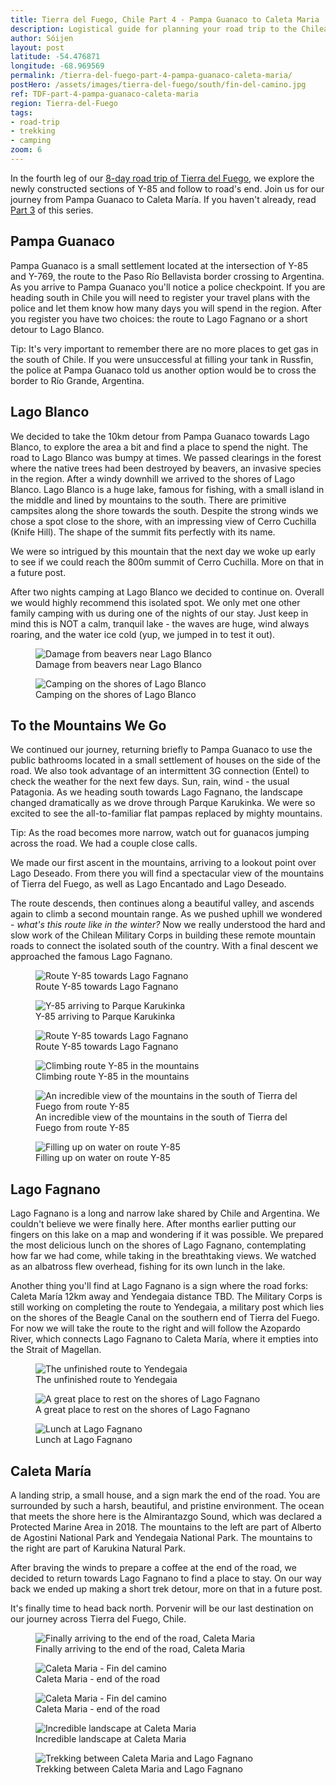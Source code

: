 ```yaml
---
title: Tierra del Fuego, Chile Part 4 - Pampa Guanaco to Caleta Maria
description: Logistical guide for planning your road trip to the Chilean side of Tierra del Fuego. Details of the route between Pampa Guanaco and Caleta Maria via Lago Fagnano.
author: Sóijen
layout: post
latitude: -54.476871
longitude: -68.969569
permalink: /tierra-del-fuego-part-4-pampa-guanaco-caleta-maria/
postHero: /assets/images/tierra-del-fuego/south/fin-del-camino.jpg
ref: TDF-part-4-pampa-guanaco-caleta-maria
region: Tierra-del-Fuego
tags:
- road-trip
- trekking
- camping
zoom: 6
---
```

In the fourth leg of our <a href="/tierra-del-fuego-van-overview/">8-day road trip of Tierra del Fuego</a>, we explore the newly constructed sections of Y-85 and follow to road's end. Join us for our journey from Pampa Guanaco to Caleta María. If you haven't already, read <a href="/TDF-part-3-cameron-pampa-guanaco/">Part 3</a> of this series.

<h2>Pampa Guanaco</h2>
Pampa Guanaco is a small settlement located at the intersection of Y-85 and Y-769, the route to the Paso Río Bellavista border crossing to Argentina. As you arrive to Pampa Guanaco you'll notice a police checkpoint. If you are heading south in Chile you will need to register your travel plans with the police and let them know how many days you will spend in the region. After you register you have two choices: the route to Lago Fagnano or a short detour to Lago Blanco.

<i class="fa fa-info-circle" style="color:#FFB300"></i> Tip: It's very important to remember there are no more places to get gas in the south of Chile. If you were unsuccessful at filling your tank in Russfin, the police at Pampa Guanaco told us another option would be to cross the border to Río Grande, Argentina.

<h2>Lago Blanco</h2>
We decided to take the 10km detour from Pampa Guanaco towards Lago Blanco, to explore the area a bit and find a place to spend the night. The road to Lago Blanco was bumpy at times. We passed clearings in the forest where the native trees had been destroyed by beavers, an invasive species in the region. After a windy downhill we arrived to the shores of Lago Blanco. Lago Blanco is a huge lake, famous for fishing, with a small island in the middle and lined by mountains to the south. There are primitive campsites along the shore towards the south. Despite the strong winds we chose a spot close to the shore, with an impressing view of Cerro Cuchilla (Knife Hill). The shape of the summit fits perfectly with its name.

We were so intrigued by this mountain that the next day we woke up early to see if we could reach the 800m summit of Cerro Cuchilla. More on that in a future post.

After two nights camping at Lago Blanco we decided to continue on. Overall we would highly recommend this isolated spot. We only met one other family camping with us during one of the nights of our stay. Just keep in mind this is NOT a calm, tranquil lake - the waves are huge, wind always roaring, and the water ice cold (yup, we jumped in to test it out).

<figure class="figure">
  <img class="image" src="/assets/images/tierra-del-fuego/south/castor.jpg"
      alt="Damage from beavers near Lago Blanco">
     <figcaption class="img-caption">Damage from beavers near Lago Blanco</figcaption>
</figure>
<figure class="figure">
  <img class="image" src="/assets/images/tierra-del-fuego/south/sunset-lblanco.jpg"
      alt="Camping on the shores of Lago Blanco">
     <figcaption class="img-caption">Camping on the shores of Lago Blanco</figcaption>
</figure>

<h2>To the Mountains We Go</h2>
We continued our journey, returning briefly to Pampa Guanaco to use the public bathrooms located in a small settlement of houses on the side of the road. We also took advantage of an intermittent 3G connection (Entel) to check the weather for the next few days. Sun, rain, wind - the usual Patagonia. As we heading south towards Lago Fagnano, the landscape changed dramatically as we drove through Parque Karukinka. We were so excited to see the all-to-familiar flat pampas replaced by mighty mountains.

<i class="fa fa-info-circle" style="color:#FFB300"></i> Tip: As the road becomes more narrow, watch out for guanacos jumping across the road. We had a couple close calls.

We made our first ascent in the mountains, arriving to a lookout point over Lago Deseado. From there you will find a spectacular view of the mountains of Tierra del Fuego, as well as Lago Encantado and Lago Deseado.

The route descends, then continues along a beautiful valley, and ascends again to climb a second mountain range. As we pushed uphill we wondered - <em>what's this route like in the winter?</em> Now we really understood the hard and slow work of the Chilean Military Corps in building these remote mountain roads to connect the isolated south of the country. With a final descent we approached the famous Lago Fagnano.

<figure class="figure">
  <img class="image" src="/assets/images/tierra-del-fuego/south/road.jpg"
      alt="Route Y-85 towards Lago Fagnano">
     <figcaption class="img-caption">Route Y-85 towards Lago Fagnano</figcaption>
</figure>
<figure class="figure">
  <img class="image" src="/assets/images/tierra-del-fuego/south/first-mountains.jpg"
      alt="Y-85 arriving to Parque Karukinka">
     <figcaption class="img-caption">Y-85 arriving to Parque Karukinka</figcaption>
</figure>
<figure class="figure">
  <img class="image" src="/assets/images/tierra-del-fuego/south/karukinka.jpg"
      alt="Route Y-85 towards Lago Fagnano">
     <figcaption class="img-caption">Route Y-85 towards Lago Fagnano</figcaption>
</figure>
<figure class="figure">
  <img class="image" src="/assets/images/tierra-del-fuego/south/winding-road.jpg"
      alt="Climbing route Y-85 in the mountains">
     <figcaption class="img-caption">Climbing route Y-85 in the mountains</figcaption>
</figure>
<figure class="figure">
  <img class="image" src="/assets/images/tierra-del-fuego/south/road-mountains.jpg"
      alt="An incredible view of the mountains in the south of Tierra del Fuego from route Y-85">
     <figcaption class="img-caption">An incredible view of the mountains in the south of Tierra del Fuego from route Y-85</figcaption>
</figure>
<figure class="figure">
  <img class="image" src="/assets/images/tierra-del-fuego/south/water.jpg"
      alt="Filling up on water on route Y-85">
     <figcaption class="img-caption">Filling up on water on route Y-85</figcaption>
</figure>

<h2>Lago Fagnano</h2>
Lago Fagnano is a long and narrow lake shared by Chile and Argentina. We couldn't believe we were finally here. After months earlier putting our fingers on this lake on a map and wondering if it was possible. We prepared the most delicious lunch on the shores of Lago Fagnano, contemplating how far we had come, while taking in the breathtaking views. We watched as an albatross flew overhead, fishing for its own lunch in the lake.

Another thing you'll find at Lago Fagnano is a sign where the road forks: Caleta María 12km away and Yendegaia distance TBD. The Military Corps is still working on completing the route to Yendegaia, a military post which lies on the shores of the Beagle Canal on the southern end of Tierra del Fuego. For now we will take the route to the right and will follow the Azopardo River, which connects Lago Fagnano to Caleta María, where it empties into the Strait of Magellan.

<figure class="figure">
  <img class="image" src="/assets/images/tierra-del-fuego/south/ruta-yendegaia.jpg"
      alt="The unfinished route to Yendegaia">
     <figcaption class="img-caption">The unfinished route to Yendegaia</figcaption>
</figure>
<figure class="figure">
  <img class="image" src="/assets/images/tierra-del-fuego/south/fagnano-van.jpg"
      alt="A great place to rest on the shores of Lago Fagnano">
     <figcaption class="img-caption">A great place to rest on the shores of Lago Fagnano</figcaption>
</figure>
<figure class="figure">
  <img class="image" src="/assets/images/tierra-del-fuego/south/picnic.jpg"
      alt="Lunch at Lago Fagnano">
     <figcaption class="img-caption">Lunch at Lago Fagnano</figcaption>
</figure>

<h2>Caleta María</h2>
A landing strip, a small house, and a sign mark the end of the road. You are surrounded by such a harsh, beautiful, and pristine environment. The ocean that meets the shore here is the Almirantazgo Sound, which was declared a Protected Marine Area in 2018. The mountains to the left are part of Alberto de Agostini National Park and Yendegaia National Park. The mountains to the right are part of Karukina Natural Park.

After braving the winds to prepare a coffee at the end of the road, we decided to return towards Lago Fagnano to find a place to stay. On our way back we ended up making a short trek detour, more on that in a future post.

It's finally time to head back north. Porvenir will be our last destination on our journey across Tierra del Fuego, Chile.

<figure class="figure">
  <img class="image" src="/assets/images/tierra-del-fuego/south/caleta-maria-van1.jpg"
      alt="Finally arriving to the end of the road, Caleta Maria">
     <figcaption class="img-caption">Finally arriving to the end of the road, Caleta Maria</figcaption>
</figure>
<figure class="figure">
  <img class="image" src="/assets/images/tierra-del-fuego/south/caleta-maria-van2.jpg"
      alt="Caleta Maria - Fin del camino">
     <figcaption class="img-caption">Caleta Maria - end of the road</figcaption>
</figure>
<figure class="figure">
  <img class="image" src="/assets/images/tierra-del-fuego/south/caleta-maria-house.jpg"
      alt="Caleta Maria - Fin del camino">
     <figcaption class="img-caption">Caleta Maria - end of the road</figcaption>
</figure>
<figure class="figure">
  <img class="image" src="/assets/images/tierra-del-fuego/south/caleta-maria.jpg"
      alt="Incredible landscape at Caleta Maria">
     <figcaption class="img-caption">Incredible landscape at Caleta Maria</figcaption>
</figure>
<figure class="figure">
  <img class="image" src="/assets/images/tierra-del-fuego/south/trek.jpg"
      alt="Trekking between Caleta Maria and Lago Fagnano">
     <figcaption class="img-caption">Trekking between Caleta Maria and Lago Fagnano</figcaption>
</figure>
